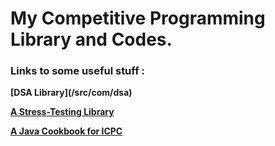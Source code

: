 <h1>My Competitive Programming Library and Codes.</h1>
<h3>Links to some useful stuff :</h3>

<b>
[DSA Library](/src/com/dsa)

[A Stress-Testing Library](/src/com/testingUtil)

[A Java Cookbook for ICPC](/src/com/icpc/Cookbook.java)
</b>